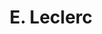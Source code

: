 ---
title: "E. Leclerc"
url: /ozoir-la-ferriere/e-leclerc-rue-francois-de-tessan/
shop: Supermarkt
---